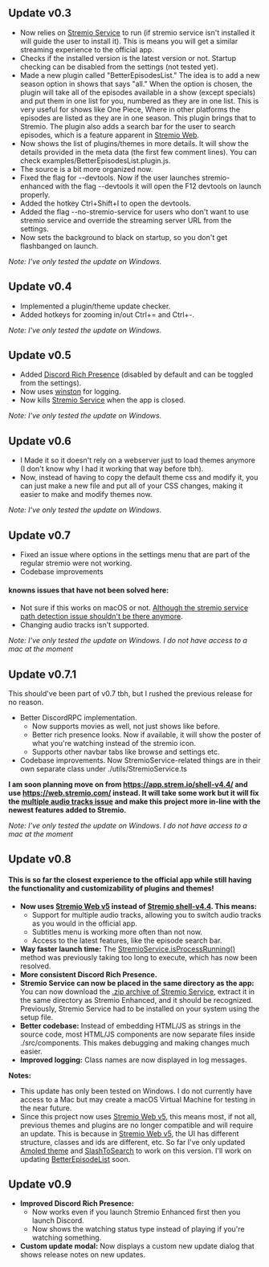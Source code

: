 ## Update v0.3
- Now relies on [Stremio Service](https://github.com/Stremio/stremio-service) to run (if stremio service isn't installed it will guide the user to install it). This is means you will get a similar streaming experience to the official app.
- Checks if the installed version is the latest version or not. Startup checking can be disabled from the settings (not tested yet).
- Made a new plugin called "BetterEpisodesList." The idea is to add a new season option in shows that says "all." When the option is chosen, the plugin will take all of the episodes available in a show (except specials) and put them in one list for you, numbered as they are in one list. This is very useful for shows like One Piece, Where in other platforms the episodes are listed as they are in one season. This plugin brings that to Stremio. The plugin also adds a search bar for the user to search episodes, which is a feature apparent in [Stremio Web](https://web.stremio.com/).
- Now shows the list of plugins/themes in more details. It will show the details provided in the meta data (the first few comment lines). You can check examples/BetterEpisodesList.plugin.js.
- The source is a bit more organized now.
- Fixed the flag for --devtools. Now if the user launches stremio-enhanced with the flag --devtools it will open the F12 devtools on launch properly.
- Added the hotkey Ctrl+Shift+I to open the devtools.
- Added the flag --no-stremio-service for users who don't want to use stremio service and override the streaming server URL from the settings.
- Now sets the background to black on startup, so you don't get flashbanged on launch.

*Note: I've only tested the update on Windows.*

## Update v0.4
- Implemented a plugin/theme update checker.
- Added hotkeys for zooming in/out Ctrl+= and Ctrl+-.

*Note: I've only tested the update on Windows.*

## Update v0.5
- Added [Discord Rich Presence](https://github.com/discordjs/RPC) (disabled by default and can be toggled from the settings).
- Now uses [winston](https://www.npmjs.com/package/winston) for logging.
- Now kills [Stremio Service](https://github.com/Stremio/stremio-service) when the app is closed.

*Note: I've only tested the update on Windows.*

## Update v0.6
- I Made it so it doesn't rely on a webserver just to load themes anymore (I don't know why I had it working that way before tbh).
- Now, instead of having to copy the default theme css and modify it, you can just make a new file and put all of your CSS changes, making it easier to make and modify themes now.

*Note: I've only tested the update on Windows.*


## Update v0.7
- Fixed an issue where options in the settings menu that are part of the regular stremio were not working.
- Codebase improvements
#### knowns issues that have not been solved here:
- Not sure if this works on macOS or not. [Although the stremio service path detection issue shouldn't be there anymore](https://github.com/REVENGE977/stremio-enhanced-community/pull/16).
- Changing audio tracks isn't supported.
  
*Note: I've only tested the update on Windows. I do not have access to a mac at the moment*

## Update v0.7.1
This should've been part of v0.7 tbh, but I rushed the previous release for no reason.
- Better DiscordRPC implementation.
  - Now supports movies as well, not just shows like before.
  - Better rich presence looks. Now if available, it will show the poster of what you're watching instead of the stremio icon.
  - Supports other navbar tabs like browse and settings etc.
- Codebase improvements. Now StremioService-related things are in their own separate class under ./utils/StremioService.ts

**I am soon planning move on from https://app.strem.io/shell-v4.4/ and use https://web.stremio.com/ instead. It will take some work but it will fix the [multiple audio tracks issue](https://github.com/REVENGE977/stremio-enhanced-community/issues/3) and make this project more in-line with the newest features added to Stremio.**

*Note: I've only tested the update on Windows. I do not have access to a mac at the moment*

## Update v0.8
#### This is so far the closest experience to the official app while still having the functionality and customizability of plugins and themes!
- **Now uses [Stremio Web v5](https://web.stremio.com/) instead of [Stremio shell-v4.4](https://app.strem.io/shell-v4.4/). This means:**
  - Support for multiple audio tracks, allowing you to switch audio tracks as you would in the official app.
  - Subtitles menu is working more often than not now.
  - Access to the latest features, like the episode search bar.
- **Way faster launch time:** The [StremioService.isProcessRunning()](https://github.com/REVENGE977/stremio-enhanced-community/blob/main/src/utils/StremioService.ts#L81) method was previously taking too long to execute, which has now been resolved.
- **More consistent Discord Rich Presence.**
- **Stremio Service can now be placed in the same directory as the app:** You can now download the [.zip archive of Stremio Service](https://github.com/Stremio/stremio-service/releases/tag/v0.1.13), extract it in the same directory as Stremio Enhanced, and it should be recognized. Previously, Stremio Service had to be installed on your system using the setup file.
- **Better codebase:** Instead of embedding HTML/JS as strings in the source code, most HTML/JS components are now separate files inside ./src/components. This makes debugging and making changes much easier.
- **Improved logging:** Class names are now displayed in log messages.


**Notes:**
- This update has only been tested on Windows. I do not currently have access to a Mac but may create a macOS Virtual Machine for testing in the near future.
- Since this project now uses [Stremio Web v5](https://web.stremio.com/), this means most, if not all, previous themes and plugins are no longer compatible and will require an update. This is because in [Stremio Web v5](https://web.stremio.com/), the UI has different structure, classes and ids are different, etc. So far I've only updated [Amoled theme](https://github.com/REVENGE977/StremioAmoledTheme) and [SlashToSearch](https://github.com/REVENGE977/SlashToSearch) to work on this version. I'll work on updating [BetterEpisodeList](https://github.com/REVENGE977/BetterEpisodeList) soon.

## Update v0.9
- **Improved Discord Rich Presence:**
  - Now works even if you launch Stremio Enhanced first then you launch Discord.
  - Now shows the watching status type instead of playing if you're watching something.
- **Custom update modal:** Now displays a custom new update dialog that shows release notes on new updates.